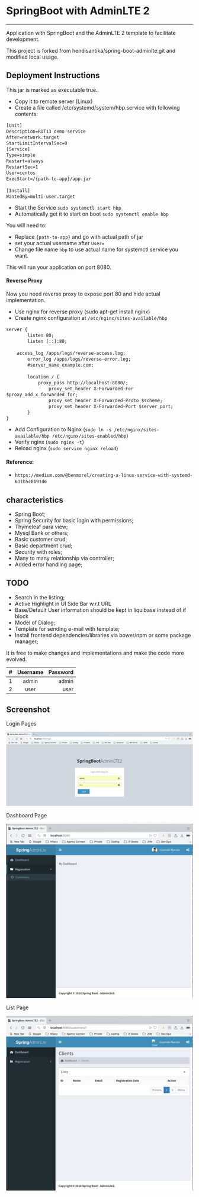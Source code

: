 # SpringBoot with AdminLTE 2
---

Application with SpringBoot and the AdminLTE 2 template to facilitate development.

This project is forked from hendisantika/spring-boot-adminlte.git and modified local usage.

Deployment Instructions
---
This jar is marked as executable true.

- Copy it to remote server (Linux)
- Create a file called /etc/systemd/system/hbp.service with following contents:
```
[Unit]
Description=ROT13 demo service
After=network.target
StartLimitIntervalSec=0
[Service]
Type=simple
Restart=always
RestartSec=1
User=centos
ExecStart=/{path-to-app}/app.jar

[Install]
WantedBy=multi-user.target
```
- Start the Service `sudo systemctl start hbp`
- Automatically get it to start on boot `sudo systemctl enable hbp`


You will need to:
- Replace `{path-to-app}` and go with actual path of jar
- set your actual username after `User=`
- Change file name `hbp` to use actual name for systemctl service you want.

This will run your application on port 8080.

#### Reverse Proxy
Now you need reverse proxy to expose port 80 and hide actual implementation.

- Use nginx for reverse proxy (sudo apt-get install nginx)
- Create nginx configuration at `/etc/nginx/sites-available/hbp`
```
server {
       	listen 80;
       	listen [::]:80;

	access_log /apps/logs/reverse-access.log;
        error_log /apps/logs/reverse-error.log;
       	#server_name example.com;

       	location / {
         	proxy_pass http://localhost:8080/;
             	proxy_set_header X-Forwarded-For $proxy_add_x_forwarded_for;
             	proxy_set_header X-Forwarded-Proto $scheme;
             	proxy_set_header X-Forwarded-Port $server_port;
        }
}
```
- Add Configuration to Nginx (`sudo ln -s /etc/nginx/sites-available/hbp /etc/nginx/sites-enabled/hbp`)
- Verify nginx (`sudo nginx -t`)
- Reload nginx (`sudo service nginx reload`)

#### Reference: 
- `https://medium.com/@benmorel/creating-a-linux-service-with-systemd-611b5c8b91d6`

characteristics
---

* Spring Boot;
* Spring Security for basic login with permissions;
* Thymeleaf para view;
* Mysql Bank or others;
* Basic customer crud;
* Basic department crud;
* Security with roles;
* Many to many relationship via controller;
* Added error handling page;

TODO
---

* Search in the listing;
* Active Highlight in UI Side Bar w.r.t URL
* Base/Default User information should be kept in liquibase instead of if block
* Model of Dialog;
* Template for sending e-mail with template;
* Install frontend dependencies/libraries via bower/npm or some package manager;


It is free to make changes and implementations and make the code more evolved.

| #   | Username | Password |
| --- |:--------:| --------:|
| 1   | admin    | admin    |
| 2   | user     | user     |

## Screenshot

Login Pages

![Login Page](img/login.png "Login Page")

Dashboard Page

![Dashboard Page](img/dashboard.png "Dashboard Page")

List Page

![List Page](img/list.png "List Page")


